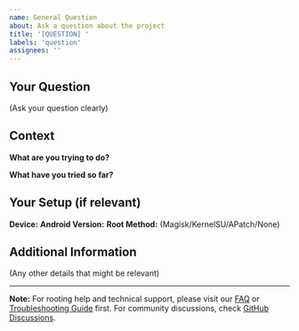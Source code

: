 ```yaml
---
name: General Question
about: Ask a question about the project
title: '[QUESTION] '
labels: 'question'
assignees: ''
---
```


## Your Question

(Ask your question clearly)

## Context

**What are you trying to do?**

**What have you tried so far?**

## Your Setup (if relevant)

**Device:** 
**Android Version:** 
**Root Method:** (Magisk/KernelSU/APatch/None)

## Additional Information

(Any other details that might be relevant)

---

**Note:** For rooting help and technical support, please visit our [FAQ](/faqs) or [Troubleshooting Guide](/troubleshooting) first. For community discussions, check [GitHub Discussions](https://github.com/awesome-android-root/awesome-android-root/discussions).
